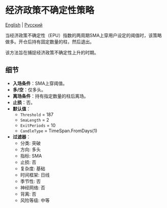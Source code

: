 # 经济政策不确定性策略
[English](README.md) | [Русский](README_ru.md)

当经济政策不确定性（EPU）指数的两周期SMA上穿用户设定的阈值时，该策略做多。开仓后持有固定数量的柱，然后退出。

该方法旨在捕捉经济政策不确定性上升的时期。

## 细节

- **入场条件**：SMA上穿阈值。
- **多/空**：仅多头。
- **离场条件**：持有指定数量的柱后离场。
- **止损**：否。
- **默认值**：
  - `Threshold` = 187
  - `SmaLength` = 2
  - `ExitPeriods` = 10
  - `CandleType` = TimeSpan.FromDays(1)
- **过滤器**：
  - 分类: 突破
  - 方向: 多头
  - 指标: SMA
  - 止损: 否
  - 复杂度: 基础
  - 时间框架: 日线
  - 季节性: 否
  - 神经网络: 否
  - 背离: 否
  - 风险等级: 中等
